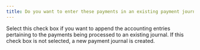 ```yaml
---
title: Do you want to enter these payments in an existing payment journal
---
```



Select this check box if you want to append the accounting entries pertaining to the payments being processed to an existing journal. If this check box is not selected, a new payment journal is created.
